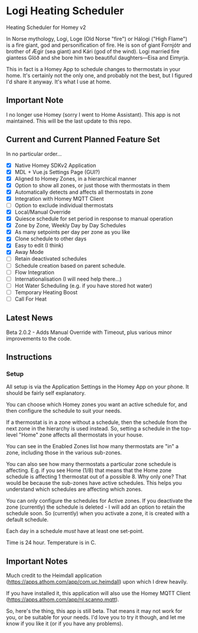 # Logi Heating Scheduler

Heating Scheduler for Homey v2

In Norse mythology, Logi, Loge (Old Norse "fire") or Hálogi ("High Flame") is a fire giant, god and personification of fire. He is son of giant Fornjótr and brother of Ægir (sea giant) and Kári (god of the wind). Logi married fire giantess Glöð and she bore him two beautiful daughters—Eisa and Eimyrja.

This in fact is a Homey App to schedule changes to thermostats in your home. It's certainly not the only one, and probably not the best, but I figured I'd share it anyway. It's what I use at home.

## Important Note

I no longer use Homey (sorry I went to Home Assistant). This app is not maintained. This will be the last update to this repo.

## Current and Current Planned Feature Set

In no particular order...
- [x] Native Homey SDKv2 Application
- [x] MDL + Vue.js Settings Page (GUI?)
- [x] Aligned to Homey Zones, in a hierarchical manner
- [x] Option to show all zones, or just those with thermostats in them
- [x] Automatically detects and affects all thermostats in zone
- [x] Integration with Homey MQTT Client
- [ ] Option to exclude individual thermostats
- [X] Local/Manual Override
- [X] Quiesce schedule for set period in response to manual operation
- [x] Zone by Zone, Weekly Day by Day Schedules
- [x] As many setpoints per day per zone as you like
- [x] Clone schedule to other days
- [x] Easy to edit (I think)
- [x] Away Mode
- [ ] Retain deactivated schedules
- [ ] Schedule creation based on parent schedule.
- [ ] Flow Integration
- [ ] Internationalisation (I will need help there...)
- [ ] Hot Water Scheduling (e.g. if you have stored hot water)
- [ ] Temporary Heating Boost
- [ ] Call For Heat

## Latest News
Beta 2.0.2 - Adds Manual Override with Timeout, plus various minor improvements to the code.

## Instructions
### Setup
All setup is via the Application Settings in the Homey App on your phone. It should be fairly self explanatory.

You can choose which Homey zones you want an active schedule for, and then configure the schedule to suit your needs.

If a thermostat is in a zone without a schedule, then the schedule from the next zone in the hierarchy is used instead. So, setting a schedule in the top-level "Home" zone affects all thermostats in your house.

You can see in the Enabled Zones list how many thermostats are "in" a zone, including those in the various sub-zones.

You can also see how many thermostats a particular zone schedule is affecting. E.g. if you see Home (1/8) that means that the Home zone schedule is affecting 1 thermostat out of a possible 8. Why only one? That would be because the sub-zones have active schedules. This helps you understand which schedules are affecting which zones.

You can only configure the schedules for Active zones. If you deactivate the zone (currently) the schedule is deleted - I will add an option to retain the schedule soon. So (currently) when you activate a zone, it is created with a default schedule.

Each day in a schedule *must* have at least one set-point.

Time is 24 hour. Temperature is in C.


## Important Notes

Much credit to the Heimdall application (https://apps.athom.com/app/com.uc.heimdall) upon which I drew heavily.

If you have installed it, this application will also use the Homey MQTT Client (https://apps.athom.com/app/nl.scanno.mqtt).

So, here's the thing, this app is still beta. That means it may not work for you, or be suitable for your needs. I'd love you to try it though, and let me know if you like it (or if you have any problems).
